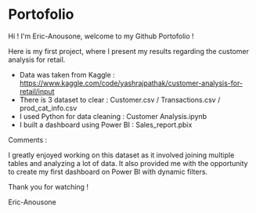 # Portofolio

Hi !
I'm Eric-Anousone, welcome to my Github Portofolio !

Here is my first project, where I present my results regarding the customer analysis for retail.

* Data was taken from Kaggle : https://www.kaggle.com/code/yashrajpathak/customer-analysis-for-retail/input
* There is 3 dataset to clear : Customer.csv / Transactions.csv / prod_cat_info.csv
* I used Python for data cleaning : Customer Analysis.ipynb
* I built a dashboard using Power BI : Sales_report.pbix

Comments :

I greatly enjoyed working on this dataset as it involved joining multiple tables and analyzing a lot of data. It also provided me with the opportunity to create my first dashboard on Power BI  with dynamic filters.

Thank you for watching !

Eric-Anousone
